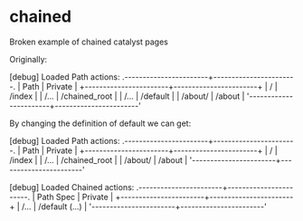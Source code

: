 # chained
Broken example of chained catalyst pages

Originally:

[debug] Loaded Path actions:
.-----------------------+-----------------------.
| Path                  | Private               |
+-----------------------+-----------------------+
| /                     | /index                |
| /...                  | /chained_root         |
| /...                  | /default              |
| /about/               | /about                |
'-----------------------+-----------------------'

By changing the definition of default we can get:

[debug] Loaded Path actions:
.-----------------------+-----------------------.
| Path                  | Private               |
+-----------------------+-----------------------+
| /                     | /index                |
| /...                  | /chained_root         |
| /about/               | /about                |
'-----------------------+-----------------------'

[debug] Loaded Chained actions:
.-----------------------+-----------------------.
| Path Spec             | Private               |
+-----------------------+-----------------------+
| /...                  | /default (...)        |
'-----------------------+-----------------------'


